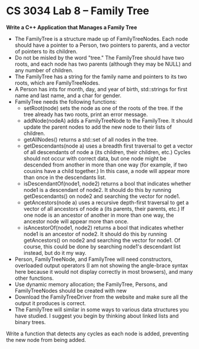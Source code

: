 # CS 3034 Lab 8 – Family Tree

**Write a C++ Application that Manages a Family Tree**

* The FamilyTree is a structure made up of FamilyTreeNodes. Each node should have a pointer to a Person, two pointers to parents, and a vector of pointers to its children.
* Do not be misled by the word "tree." The FamilyTree should have two roots, and each node has two parents (although they may be NULL) and any number of children.
* The FamilyTree has a string for the family name and pointers to its two roots, which are FamilyTreeNodes.
* A Person has ints for month, day, and year of birth, std::strings for first name and last name, and a char for gender.
* FamilyTree needs the following functions:
  * setRoot(node) sets the node as one of the roots of the tree. If the tree already has two roots, print an error message.
  * addNode(nodeA) adds a FamilyTreeNode to the FamilyTree. It should update the parent nodes to add the new node to their lists of children.
  * getAllNodes() returns a std::set of all nodes in the tree.
  * getDescendants(node a) uses a breadth first traversal to get a vector of all descendants of node a (its children, their children, etc.) Cycles should not occur with correct data, but one node might be descended from another in more than one way (for example, if two cousins have a child together.) In this case, a node will appear more than once in the descendants list.
  * isDescendantOf(node1, node2) returns a bool that indicates whether node1 is a descendant of node2. It should do this by running getDescendants() on node2 and searching the vector for node1.
  * getAncestors(node a) uses a recursive depth-first traversal to get a vector of all ancestors of node a (its parents, their parents, etc.) If one node is an ancestor of another in more than one way, the ancestor node will appear more than once.
  * isAncestorOf(node1, node2) returns a bool that indicates whether node1 is an ancestor of node2. It should do this by running getAncestors() on node2 and searching the vector for node1. Of course, this could be done by searching node1's descendant list instead, but do it my way.
* Person, FamilyTreeNode, and FamilyTree will need constructors, overloaded output operators (I am not showing the angle-brace syntax here because it would not display correctly in most browsers), and many other functions.
* Use dynamic memory allocation; the FamilyTree, Persons, and FamilyTreeNodes should be created with new
* Download the FamilyTreeDriver from the website and make sure all the output it produces is correct.
* The FamilyTree will similar in some ways to various data structures you have studied. I suggest you begin by thinking about linked lists and binary trees.

Write a function that detects any cycles as each node is added, preventing the new node from being added.